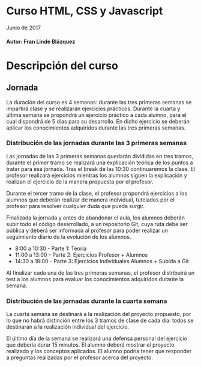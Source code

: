 # Curso HTML, CSS y Javascript

Junio de 2017

#### Autor: Fran Linde Blázquez

# Descripción del curso

## Jornada

La duración del curso es 4 semanas: durante las tres primeras semanas se impartirá clase y se realizarán ejercicios prácticos. Durante la cuarta y última semana se propondrá un ejercicio práctico a cada alumno, para el cual dispondrá de 5 días para su desarrollo. En dicho ejercicio se deberán aplicar los conocimientos adquiridos durante las tres primeras semanas.

### Distribución de las jornadas durante las 3 primeras semanas

Las jornadas de las 3 primeras semanas quedarán divididas en tres tramos, durante el primer tramo se realizará una explicación teórica de los puntos a tratar para esa jornada. Tras el break de las 10:30 continuaremos la clase. El profesor realizará ejercicios mientras los alumnos siguen la explicación y realizan el ejercicio de la manera propuesta por el profesor.

Durante el tercer tramo de la clase, el profesor propondrá ejercicios a los alumnos que deberán realizar de manera individual, tutelados por el profesor para resolver cualquier duda que pueda surgir.

Finalizada la jornada y antes de abandonar el aula, los alumnos deberán subir todo el código desarrollado, a un repositorio Git, cuya ruta debe ser pública y deberá ser informada al profesor para poder realizar un seguimiento diario de la evolución de los alumnos.

- 8:00 a 10:30 - Parte 1: Teoría
- 11:00 a 13:00 - Parte 2: Ejercicios Profesor + Alumnos
- 14:30 a 18:00 - Parte 3: Ejercicios Individuales Alumnos + Subida a Git

Al finalizar cada una de las tres primeras semanas, el profesor distribuirá un test a los alumnos para evaluar los conocimientos adquiridos durante la semana.

### Distribución de las jornadas durante la cuarta semana

La cuarta semana se destinará a la realización del proyecto propuesto, por lo que no habrá distinción entre los 3 tramos de clase de cada día: todos se destinarán a la realización individual del ejercicio.

El último día de la semana se realizará una defensa personal del ejercicio que debería durar 15 minutos. El alumno deberá mostrar el proyecto realizado y los conceptos aplicados. El alumno podría tener que responder a preguntas realizadas por el profesor acerca del proyecto.